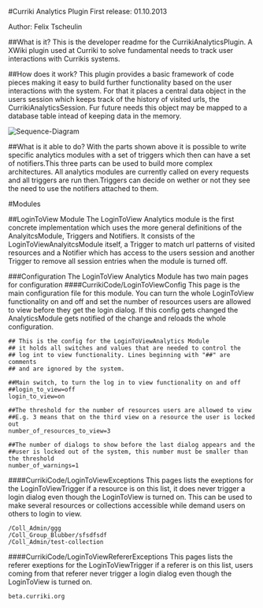 #Curriki Analytics Plugin
First release: 01.10.2013

Author: Felix Tscheulin

##What is it?
This is the developer readme for the CurrikiAnalyticsPlugin. A XWiki plugin used at Curriki to solve fundamental
needs to track user interactions with Currikis systems.

##How does it work?
This plugin provides a basic framework of code pieces making it easy to build further functionality based
on the user interactions with the system. For that it places a central data object in the users session which keeps
track of the history of visited urls, the CurrikiAnalyticsSession. Fur future needs this object may be mapped to a
database table intead of keeping data in the memory.

![Sequence-Diagram](http://www.websequencediagrams.com/cgi-bin/cdraw?lz=dGl0bGUgQ3VycmlraUFuYWx0aWNzUGx1Z2luCgpWaXNpdG9yLT4AGQc6AAwFIHBhZ2UKACwHABMJQW5hbHkAMwo6bG9nUGFnZVZpZXcoKQAmCAAWDwArElNlc3Npb246YWRkQ3VycmVudFVybFRvVXJsU3RvcmUALxsAdwlNb2R1bGVzOmNyYXcALQsAEBAAYhpnZXQAgQAHKCksZ2V0Q29va2llcygpLi4uADQTVHJpZ2dlcjp0AAIGKCkKAAsHABEKbWF0Y2gADQxOb3RpZmllcjphZGQABgZjYXRpb25zKCkscmVtb3ZlAAcPCgAqCC0-AIMOBzphZGQgcwCCKQYgZmxhZ3Mgb3IgYwCBJgYK&s=default "Sequence-Diagram")

<!--
title CurrikiAnalticsPlugin

Visitor->Curriki:Visit page
Curriki->CurrikiAnalyticsPlugin:logPageView()
CurrikiAnalyticsPlugin->CurrikiAnalyticsSession:addCurrentUrlToUrlStore()
CurrikiAnalyticsPlugin->AnalyticsModules:crawUrlStore()
AnalyticsModules->CurrikiAnalyticsSession:getSession(),getCookies()...
AnalyticsModules->Trigger:trigger()
Trigger->Trigger:match()
Trigger->Notifier:addNotifications(),removeNotifications()
Notifier->Visitor:add session flags or cookies
-->

##What is it able to do?
With the parts shown above it is possible to write specific analytics modules with a set of triggers which then can
have a set of notifiers.This three parts can be used to build more complex architectures. All analytics modules are
currently called on every requests and all triggers are run then.Triggers can decide on wether or not they see the need
to use the notifiers attached to them.

#Modules

##LoginToView Module
The LoginToView Analytics module is the first concrete implementation which uses the more general definitions of the
AnalyitcsModule, Triggers and Notifiers. It consists of the LoginToViewAnalyitcsModule itself, a Trigger to match url
patterns of visited resources and a Notifier which has access to the users session and another Trigger to remove all
session entries when the module is turned off.

###Configuration
The LoginToView Analytics Module has two main pages for configuration
####CurrikiCode/LoginToViewConfig
This page is the main configuration file for this module. You can turn the whole LoginToView functionality on and off
and set the number of resources users are allowed to view before they get the login dialog. If this config gets changed
the AnalyticsModule gets notified of the change and reloads the whole configuration.

    ## This is the config for the LoginToViewAnalytics Module
    ## it holds all switches and values that are needed to control the
    ## log int to view functionality. Lines beginning with "##" are comments
    ## and are ignored by the system.

    ##Main switch, to turn the log in to view functionality on and off
    ##login_to_view=off
    login_to_view=on

    ##The threshold for the number of resources users are allowed to view
    ##E.g. 3 means that on the third view on a resource the user is locked out
    number_of_resources_to_view=3

    ##The number of dialogs to show before the last dialog appears and the
    ##user is locked out of the system, this number must be smaller than the threshold
    number_of_warnings=1


####CurrikiCode/LoginToViewExceptions
This pages lists the exeptions for the LoginToViewTrigger if a resource is on this list, it does never
trigger a login dialog even though the LoginToView is turned on. This can be used to make several
resources or collections accessible while demand users on others to login to view.

    /Coll_Admin/ggg
    /Coll_Group_Blubber/sfsdfsdf
    /Coll_Admin/test-collection


####CurrikiCode/LoginToViewRefererExceptions
This pages lists the referer exeptions for the LoginToViewTrigger if a referer is on this list, users coming from that referer
never trigger a login dialog even though the LoginToView is turned on.

    beta.curriki.org


